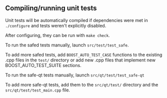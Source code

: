 Compiling/running unit tests
------------------------------------

Unit tests will be automatically compiled if dependencies were met in `./configure`
and tests weren't explicitly disabled.

After configuring, they can be run with `make check`.

To run the safed tests manually, launch `src/test/test_safe`.

To add more safed tests, add `BOOST_AUTO_TEST_CASE` functions to the existing
.cpp files in the `test/` directory or add new .cpp files that
implement new BOOST_AUTO_TEST_SUITE sections.

To run the safe-qt tests manually, launch `src/qt/test/test_safe-qt`

To add more safe-qt tests, add them to the `src/qt/test/` directory and
the `src/qt/test/test_main.cpp` file.

